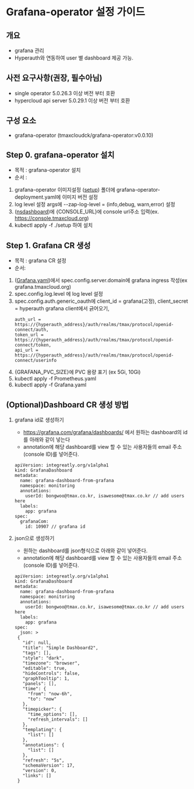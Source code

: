 
# Grafana-operator 설정 가이드

## 개요
* grafana 관리
* Hyperauth와 연동하여 user 별 dashboard 제공 가능.

## 사전 요구사항(권장, 필수아님)
* single operator 5.0.26.3 이상 버전 부터 호환
* hypercloud api server 5.0.29.1 이상 버전 부터 호환

## 구성 요소
* grafana-operator (tmaxcloudck/grafana-operator:v0.0.10)

## Step 0. grafana-operator 설치
* 목적 : grafana-operator 설치
* 순서 : 
1. grafana-operator 이미지설정
([setup](https://github.com/tmax-cloud/install-grafana-operator/tree/main/yaml/setup)) 폴더에 grafana-operator-deployment.yaml에 이미지 버전 설정
2. log level 설정
args에 --zap-log-level = (info,debug, warn,error) 설정
3. ([nsdashboard](https://github.com/tmax-cloud/install-grafana-operator/blob/main/yaml/setup/nsdashboard.yaml))에 {CONSOLE_URL}에 console url주소 입력(ex. https://console.tmaxcloud.org)
4. kubectl apply -f ./setup 하여 설치

## Step 1. Grafana CR 생성

* 목적 : grafana CR 설정
* 순서: 
1. ([Grafana.yaml](https://github.com/tmax-cloud/install-grafana-operator/blob/main/yaml/manifests/Grafana.yaml))에서 spec.config.server.domain에 grafana ingress 작성(ex grafana.tmaxcloud.org)
2. spec.config.log.level 에 log level 설정
3. spec.config.auth.generic_oauth에 client_id = grafana(고정), client_secret = hyperauth grafana client에서 긁어오기,
   ``` 
   auth_url = https://{hyperauth_address}/auth/realms/tmax/protocol/openid-connect/auth, 
   token_url = https://{hyperauth_address}/auth/realms/tmax/protocol/openid-connect/token, 
   api_url = https://{hyperauth_address}/auth/realms/tmax/protocol/openid-connect/userinfo
   ```
4. {GRAFANA_PVC_SIZE}에 PVC 용량 표기 (ex 5Gi, 10Gi)
5. kubectl apply -f Prometheus.yaml
6. kubectl apply -f Grafana.yaml
## (Optional)Dashboard CR 생성 방법
1. grafana id로 생성하기
   - https://grafana.com/grafana/dashboards/ 에서 원하는 dashboard의 id를 아래와 같이 넣는다
   - annotation에 해당 dashboard를 view 할 수 있는 사용자들의 email 주소(console ID)를 넣어준다.
   ```
   apiVersion: integreatly.org/v1alpha1
   kind: GrafanaDashboard
   metadata:
     name: grafana-dashboard-from-grafana
     namespace: monitoring
     annotations:
       userId: bongwoo@tmax.co.kr, isawesome@tmax.co.kr // add users here
     labels:
       app: grafana
   spec:
     grafanaCom:
       id: 10907 // grafana id
   ```
   
2. json으로 생성하기
   - 원하는 dashboard를 json형식으로 아래와 같이 넣어준다.
   - annotation에 해당 dashboard를 view 할 수 있는 사용자들의 email 주소(console ID)를 넣어준다.
   ```
   apiVersion: integreatly.org/v1alpha1
   kind: GrafanaDashboard
   metadata:
     name: grafana-dashboard-from-grafana
     namespace: monitoring
     annotations:
       userId: bongwoo@tmax.co.kr, isawesome@tmax.co.kr // add users here
     labels:
       app: grafana
   spec:
     json: >
    {
      "id": null,
      "title": "Simple Dashboard2",
      "tags": [],
      "style": "dark",
      "timezone": "browser",
      "editable": true,
      "hideControls": false,
      "graphTooltip": 1,
      "panels": [],
      "time": {
        "from": "now-6h",
        "to": "now"
      },
      "timepicker": {
        "time_options": [],
        "refresh_intervals": []
      },
      "templating": {
        "list": []
      },
      "annotations": {
        "list": []
      },
      "refresh": "5s",
      "schemaVersion": 17,
      "version": 0,
      "links": []
    }
   ```
